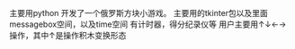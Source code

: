 主要用python 开发了一个俄罗斯方块小游戏。
主要用的tkinter包以及里面messagebox空间，以及time空间
有计时器，得分纪录仪等
用户主要用↑↓←→操作，其中↑是操作积木变换形态
